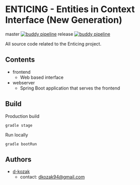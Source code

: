 #  ENTICING - Entities in Context Interface (New Generation) 
master [![buddy pipeline](https://app.buddy.works/dkozak94/enticing/pipelines/pipeline/187183/badge.svg?token=4cd61eabc6a41d23dbc621b88f3c255e343107f39aa165e546de09fa05955e67 "buddy pipeline")](https://app.buddy.works/dkozak94/enticing/pipelines/pipeline/187183)
release [![buddy pipeline](https://app.buddy.works/dkozak94/enticing/pipelines/pipeline/187243/badge.svg?token=4cd61eabc6a41d23dbc621b88f3c255e343107f39aa165e546de09fa05955e67 "buddy pipeline")](https://app.buddy.works/dkozak94/enticing/pipelines/pipeline/187243)

All source code related to the Enticing project. 

## Contents

* frontend
    * Web based interface
* webserver
    * Spring Boot application that serves the frontend

## Build
Production build
```
gradle stage
```

Run locally
```
gradle bootRun
```

## Authors
* [d-kozak](https://github.com/d-kozak/)
    * contact: [dkozak94@gmail.com](mailto:dkozak94@gmail.com)
